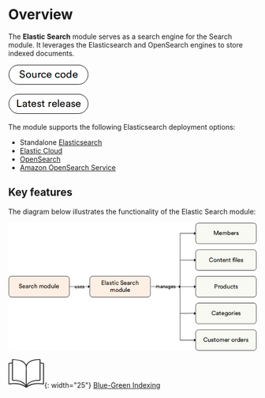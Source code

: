 # Overview

The **Elastic Search** module serves as a search engine for the Search module. It leverages the Elasticsearch and OpenSearch engines to store indexed documents.

[![Source code](media/source_code.png)](https://github.com/VirtoCommerce/vc-module-elastic-search/)

[![Latest release](media/latest_release.png)](https://github.com/VirtoCommerce/vc-module-elastic-search/releases)

The module supports the following Elasticsearch deployment options:

* Standalone [Elasticsearch](https://www.elastic.co/products/elasticsearch)
* [Elastic Cloud](https://cloud.elastic.co/)
* [OpenSearch](https://opensearch.org/)
* [Amazon OpenSearch Service](https://aws.amazon.com/opensearch-service/)

## Key features

The diagram below illustrates the functionality of the Elastic Search module:

![Key entities](media/key-entities.png)

![Readmore](media/readmore.png){: width="25"} [Blue-Green Indexing](../search/managing-search.md#blue-green-indexing)